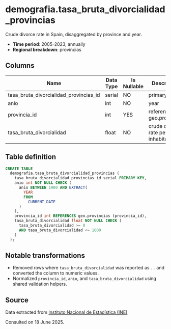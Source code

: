 # demografia.tasa_bruta_divorcialidad_provincias

Crude divorce rate in Spain, disaggregated by province and year.

- **Time period**: 2005-2023, annually
- **Regional breakdown**: provincias

## Columns

| Name | Data Type | Is Nullable | Description |
| --- | --- | --- | --- |
| tasa_bruta_divorcialidad_provincias_id | serial | NO | primary key |
| anio | int | NO | year |
| provincia_id | int | YES | references geo.provincias |
| tasa_bruta_divorcialidad | float | NO | crude divorce rate per 1000 inhabitants |

## Table definition

```sql
CREATE TABLE
  demografia.tasa_bruta_divorcialidad_provincias (
    tasa_bruta_divorcialidad_provincias_id serial PRIMARY KEY,
    anio int NOT NULL CHECK (
      anio BETWEEN 1900 AND EXTRACT(
        YEAR
        FROM
          CURRENT_DATE
      )
    ),
    provincia_id int REFERENCES geo.provincias (provincia_id),
    tasa_bruta_divorcialidad float NOT NULL CHECK (
      tasa_bruta_divorcialidad >= 0
      AND tasa_bruta_divorcialidad <= 1000
    )
  );
```

## Notable transformations

- Removed rows where `tasa_bruta_divorcialidad` was reported as `..` and converted the column to numeric values.
- Normalized `provincia_id`, `anio`, and `tasa_bruta_divorcialidad` using shared validation helpers.

## Source

Data extracted from <a href="https://www.ine.es/jaxiT3/Tabla.htm?t=25212&L=0" target="_blank">Instituto Nacional de Estadística (INE)</a>

Consulted on 18 June 2025.
